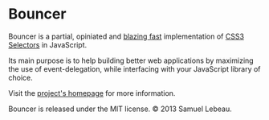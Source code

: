 # Bouncer

Bouncer is a partial, opiniated and [blazing fast](http://samleb.github.io/bouncer/speed/) implementation of [CSS3 Selectors](http://www.w3.org/TR/selectors) in JavaScript.

Its main purpose is to help building better web applications by maximizing the use of event-delegation, while interfacing with your JavaScript library of choice.

Visit the [project's homepage](http://samleb.github.io/bouncer/) for more information.

Bouncer is released under the MIT license. © 2013 Samuel Lebeau.
